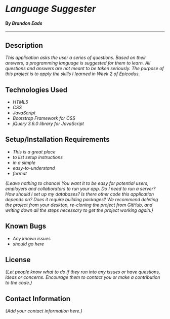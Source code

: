 # _Language Suggester_

#### By _**Brandon Eads**_

---

## Description

_This application asks the user a series of questions. Based on their answers, a programming language is suggested for them to learn. All questions and answers are not meant to be taken seriously. The purpose of this project is to apply the skills I learned in Week 2 of Epicodus._

## Technologies Used

* _HTML5_
* _CSS_
* _JavaScript_
* _Bootstrap Framework for CSS_
* _jQuery 3.6.0 library for JavaScript_



## Setup/Installation Requirements

* _This is a great place_
* _to list setup instructions_
* _in a simple_
* _easy-to-understand_
* _format_

_{Leave nothing to chance! You want it to be easy for potential users, employers and collaborators to run your app. Do I need to run a server? How should I set up my databases? Is there other code this application depends on? Does it require building packages? We recommend deleting the project from your desktop, re-cloning the project from GitHub, and writing down all the steps necessary to get the project working again.}_

## Known Bugs

* _Any known issues_
* _should go here_

## License

_{Let people know what to do if they run into any issues or have questions, ideas or concerns.  Encourage them to contact you or make a contribution to the code.}_

## Contact Information

_{Add your contact information here.}_